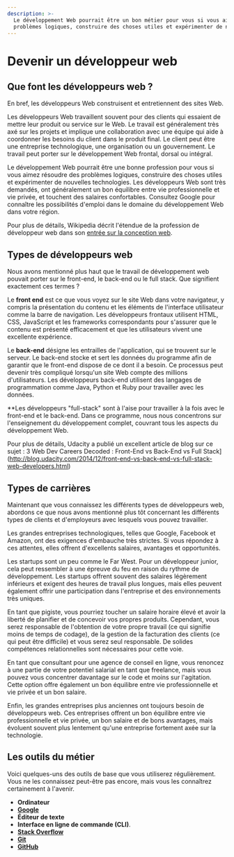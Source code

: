 ```yaml
---
description: >-
  Le développement Web pourrait être un bon métier pour vous si vous aimez résoudre des
  problèmes logiques, construire des choses utiles et expérimenter de nouvelles technologies.
---
```


# Devenir un développeur web

## Que font les développeurs web ?

En bref, les développeurs Web construisent et entretiennent des sites Web.

Les développeurs Web travaillent souvent pour des clients qui essaient de mettre leur produit ou service sur le Web. Le travail est généralement très axé sur les projets et implique une collaboration avec une équipe qui aide à coordonner les besoins du client dans le produit final. Le client peut être une entreprise technologique, une organisation ou un gouvernement. Le travail peut porter sur le développement Web frontal, dorsal ou intégral.

Le développement Web pourrait être une bonne profession pour vous si vous aimez résoudre des problèmes logiques, construire des choses utiles et expérimenter de nouvelles technologies. Les développeurs Web sont très demandés, ont généralement un bon équilibre entre vie professionnelle et vie privée, et touchent des salaires confortables. Consultez Google pour connaître les possibilités d'emploi dans le domaine du développement Web dans votre région.

Pour plus de détails, Wikipedia décrit l'étendue de la profession de développeur web dans son [entrée sur la conception web](https://en.wikipedia.org/wiki/Web_design).

## Types de développeurs web

Nous avons mentionné plus haut que le travail de développement web pouvait porter sur le front-end, le back-end ou le full stack. Que signifient exactement ces termes ?

Le **front end** est ce que vous voyez sur le site Web dans votre navigateur, y compris la présentation du contenu et les éléments de l'interface utilisateur comme la barre de navigation. Les développeurs frontaux utilisent HTML, CSS, JavaScript et les frameworks correspondants pour s'assurer que le contenu est présenté efficacement et que les utilisateurs vivent une excellente expérience.

Le **back-end** désigne les entrailles de l'application, qui se trouvent sur le serveur. Le back-end stocke et sert les données du programme afin de garantir que le front-end dispose de ce dont il a besoin. Ce processus peut devenir très compliqué lorsqu'un site Web compte des millions d'utilisateurs. Les développeurs back-end utilisent des langages de programmation comme Java, Python et Ruby pour travailler avec les données.

**Les développeurs "full-stack" sont à l'aise pour travailler à la fois avec le front-end et le back-end. Dans ce programme, nous nous concentrons sur l'enseignement du développement complet, couvrant tous les aspects du développement Web.

Pour plus de détails, Udacity a publié un excellent article de blog sur ce sujet : 3 Web Dev Careers Decoded : Front-End vs Back-End vs Full Stack](http://blog.udacity.com/2014/12/front-end-vs-back-end-vs-full-stack-web-developers.html)

## Types de carrières

Maintenant que vous connaissez les différents types de développeurs web, abordons ce que nous avons mentionné plus tôt concernant les différents types de clients et d'employeurs avec lesquels vous pouvez travailler.

Les grandes entreprises technologiques, telles que Google, Facebook et Amazon, ont des exigences d'embauche très strictes. Si vous répondez à ces attentes, elles offrent d'excellents salaires, avantages et opportunités.

Les startups sont un peu comme le Far West. Pour un développeur junior, cela peut ressembler à une épreuve du feu en raison du rythme de développement. Les startups offrent souvent des salaires légèrement inférieurs et exigent des heures de travail plus longues, mais elles peuvent également offrir une participation dans l'entreprise et des environnements très uniques.

En tant que pigiste, vous pourriez toucher un salaire horaire élevé et avoir la liberté de planifier et de concevoir vos propres produits. Cependant, vous serez responsable de l'obtention de votre propre travail (ce qui signifie moins de temps de codage), de la gestion de la facturation des clients (ce qui peut être difficile) et vous serez seul responsable. De solides compétences relationnelles sont nécessaires pour cette voie.

En tant que consultant pour une agence de conseil en ligne, vous renoncez à une partie de votre potentiel salarial en tant que freelance, mais vous pouvez vous concentrer davantage sur le code et moins sur l'agitation. Cette option offre également un bon équilibre entre vie professionnelle et vie privée et un bon salaire.

Enfin, les grandes entreprises plus anciennes ont toujours besoin de développeurs web. Ces entreprises offrent un bon équilibre entre vie professionnelle et vie privée, un bon salaire et de bons avantages, mais évoluent souvent plus lentement qu'une entreprise fortement axée sur la technologie.

## Les outils du métier

Voici quelques-uns des outils de base que vous utiliserez régulièrement. Vous ne les connaissez peut-être pas encore, mais vous les connaîtrez certainement à l'avenir.

* **Ordinateur**
* [**Google**](https://www.google.com/)
* **Éditeur de texte**
* **Interface en ligne de commande (CLI)**.
* [**Stack Overflow**](http://stackoverflow.com/)
* [**Git**](https://git-scm.com/)
* [**GitHub**](https://github.com/)

